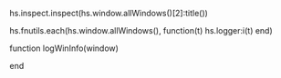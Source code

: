 hs.inspect.inspect(hs.window.allWindows()[2]:title())

hs.fnutils.each(hs.window.allWindows(), function(t) hs.logger:i(t) end) 



function logWinInfo(window)



end

